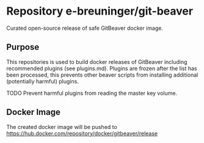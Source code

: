 # Repository e-breuninger/git-beaver

Curated open-source release of safe GitBeaver docker image.

## Purpose

This repositories is used to build docker releases of GitBeaver including recommended plugins (see plugins.md). 
Plugins are frozen after the list has been processed, this prevents other beaver scripts from installing additional
(potentially harmful) plugins.

TODO  Prevent harmful plugins from reading the master key volume.

## Docker Image

The created docker image will be pushed to https://hub.docker.com/repository/docker/gitbeaver/release